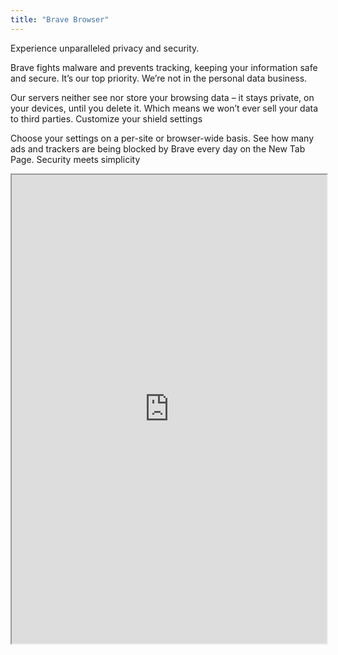 ```yaml
---
title: "Brave Browser"
---
```


Experience unparalleled privacy and security.

Brave fights malware and prevents tracking, keeping your information safe and secure. It’s our top priority.
We’re not in the personal data business.

Our servers neither see nor store your browsing data – it stays private, on your devices, until you delete it. Which means we won’t ever sell your data to third parties.
Customize your shield settings

Choose your settings on a per-site or browser-wide basis. See how many ads and trackers are being blocked by Brave every day on the New Tab Page.
Security meets simplicity

<iframe height="750" width="100%" src="https://ewelton.github.io/ktest/wiki.html#Brave%20Browser"></iframe>
